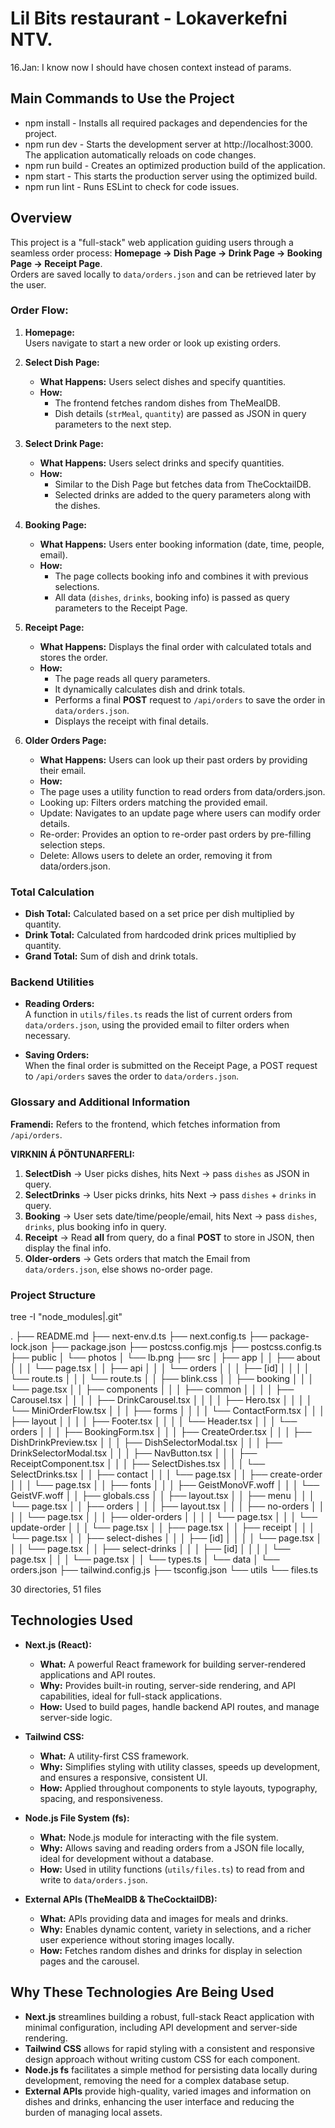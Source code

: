 # Lil Bits restaurant - Lokaverkefni NTV.
16.Jan: I know now I should have chosen context instead of params.

## Main Commands to Use the Project
- npm install - Installs all required packages and dependencies for the project.
- npm run dev - Starts the development server at http://localhost:3000. The application automatically reloads on code changes.
- npm run build - Creates an optimized production build of the application.
- npm start - This starts the production server using the optimized build.
- npm run lint - Runs ESLint to check for code issues.

## Overview

This project is a "full-stack" web application guiding users through a seamless order process:
**Homepage → Dish Page → Drink Page → Booking Page → Receipt Page**.  
Orders are saved locally to `data/orders.json` and can be retrieved later by the user.

### Order Flow:

1. **Homepage:**  
   Users navigate to start a new order or look up existing orders.

2. **Select Dish Page:**

   - **What Happens:** Users select dishes and specify quantities.
   - **How:**
     - The frontend fetches random dishes from TheMealDB.
     - Dish details (`strMeal`, `quantity`) are passed as JSON in query parameters to the next step.

3. **Select Drink Page:**

   - **What Happens:** Users select drinks and specify quantities.
   - **How:**
     - Similar to the Dish Page but fetches data from TheCocktailDB.
     - Selected drinks are added to the query parameters along with the dishes.

4. **Booking Page:**

   - **What Happens:** Users enter booking information (date, time, people, email).
   - **How:**
     - The page collects booking info and combines it with previous selections.
     - All data (`dishes`, `drinks`, booking info) is passed as query parameters to the Receipt Page.

5. **Receipt Page:**

   - **What Happens:** Displays the final order with calculated totals and stores the order.
   - **How:**
     - The page reads all query parameters.
     - It dynamically calculates dish and drink totals.
     - Performs a final **POST** request to `/api/orders` to save the order in `data/orders.json`.
     - Displays the receipt with final details.

6. **Older Orders Page:**
   - **What Happens:** Users can look up their past orders by providing their email.
   - **How:**
   - The page uses a utility function to read orders from data/orders.json.
   - Looking up: Filters orders matching the provided email.
   - Update: Navigates to an update page where users can modify order details.
   - Re-order: Provides an option to re-order past orders by pre-filling selection steps.
   - Delete: Allows users to delete an order, removing it from data/orders.json.

### Total Calculation

- **Dish Total:** Calculated based on a set price per dish multiplied by quantity.
- **Drink Total:** Calculated from hardcoded drink prices multiplied by quantity.
- **Grand Total:** Sum of dish and drink totals.

### Backend Utilities

- **Reading Orders:**  
  A function in `utils/files.ts` reads the list of current orders from `data/orders.json`, using the provided email to filter orders when necessary.

- **Saving Orders:**  
  When the final order is submitted on the Receipt Page, a POST request to `/api/orders` saves the order to `data/orders.json`.

### Glossary and Additional Information

**Framendi:** Refers to the frontend, which fetches information from `/api/orders`.

**VIRKNIN Á PÖNTUNARFERLI:**

1. **SelectDish** → User picks dishes, hits Next → pass `dishes` as JSON in query.
2. **SelectDrinks** → User picks drinks, hits Next → pass `dishes` + `drinks` in query.
3. **Booking** → User sets date/time/people/email, hits Next → pass `dishes`, `drinks`, plus booking info in query.
4. **Receipt** → Read **all** from query, do a final **POST** to store in JSON, then display the final info.
5. **Older-orders** → Gets orders that match the Email from `data/orders.json`, else shows no-order page.

### Project Structure
tree -I "node_modules|.git" 

.
├── README.md
├── next-env.d.ts
├── next.config.ts
├── package-lock.json
├── package.json
├── postcss.config.mjs
├── postcss.config.ts
├── public
│   └── photos
│       └── lb.png
├── src
│   ├── app
│   │   ├── about
│   │   │   └── page.tsx
│   │   ├── api
│   │   │   └── orders
│   │   │       ├── [id]
│   │   │       │   └── route.ts
│   │   │       └── route.ts
│   │   ├── blink.css
│   │   ├── booking
│   │   │   └── page.tsx
│   │   ├── components
│   │   │   ├── common
│   │   │   │   ├── Carousel.tsx
│   │   │   │   ├── DrinkCarousel.tsx
│   │   │   │   ├── Hero.tsx
│   │   │   │   └── MiniOrderFlow.tsx
│   │   │   ├── forms
│   │   │   │   └── ContactForm.tsx
│   │   │   ├── layout
│   │   │   │   ├── Footer.tsx
│   │   │   │   └── Header.tsx
│   │   │   └── orders
│   │   │       ├── BookingForm.tsx
│   │   │       ├── CreateOrder.tsx
│   │   │       ├── DishDrinkPreview.tsx
│   │   │       ├── DishSelectorModal.tsx
│   │   │       ├── DrinkSelectorModal.tsx
│   │   │       ├── NavButton.tsx
│   │   │       ├── ReceiptComponent.tsx
│   │   │       ├── SelectDishes.tsx
│   │   │       └── SelectDrinks.tsx
│   │   ├── contact
│   │   │   └── page.tsx
│   │   ├── create-order
│   │   │   └── page.tsx
│   │   ├── fonts
│   │   │   ├── GeistMonoVF.woff
│   │   │   └── GeistVF.woff
│   │   ├── globals.css
│   │   ├── layout.tsx
│   │   ├── menu
│   │   │   └── page.tsx
│   │   ├── orders
│   │   │   ├── layout.tsx
│   │   │   ├── no-orders
│   │   │   │   └── page.tsx
│   │   │   ├── older-orders
│   │   │   │   └── page.tsx
│   │   │   └── update-order
│   │   │       └── page.tsx
│   │   ├── page.tsx
│   │   ├── receipt
│   │   │   └── page.tsx
│   │   ├── select-dishes
│   │   │   ├── [id]
│   │   │   │   └── page.tsx
│   │   │   └── page.tsx
│   │   ├── select-drinks
│   │   │   ├── [id]
│   │   │   │   └── page.tsx
│   │   │   └── page.tsx
│   │   └── types.ts
│   └── data
│       └── orders.json
├── tailwind.config.js
├── tsconfig.json
└── utils
    └── files.ts

30 directories, 51 files

## Technologies Used

- **Next.js (React):**

  - **What:** A powerful React framework for building server-rendered applications and API routes.
  - **Why:** Provides built-in routing, server-side rendering, and API capabilities, ideal for full-stack applications.
  - **How:** Used to build pages, handle backend API routes, and manage server-side logic.

- **Tailwind CSS:**

  - **What:** A utility-first CSS framework.
  - **Why:** Simplifies styling with utility classes, speeds up development, and ensures a responsive, consistent UI.
  - **How:** Applied throughout components to style layouts, typography, spacing, and responsiveness.

- **Node.js File System (fs):**

  - **What:** Node.js module for interacting with the file system.
  - **Why:** Allows saving and reading orders from a JSON file locally, ideal for development without a database.
  - **How:** Used in utility functions (`utils/files.ts`) to read from and write to `data/orders.json`.

- **External APIs (TheMealDB & TheCocktailDB):**
  - **What:** APIs providing data and images for meals and drinks.
  - **Why:** Enables dynamic content, variety in selections, and a richer user experience without storing images locally.
  - **How:** Fetches random dishes and drinks for display in selection pages and the carousel.

## Why These Technologies Are Being Used

- **Next.js** streamlines building a robust, full-stack React application with minimal configuration, including API development and server-side rendering.
- **Tailwind CSS** allows for rapid styling with a consistent and responsive design approach without writing custom CSS for each component.
- **Node.js fs** facilitates a simple method for persisting data locally during development, removing the need for a complex database setup.
- **External APIs** provide high-quality, varied images and information on dishes and drinks, enhancing the user interface and reducing the burden of managing local assets.
